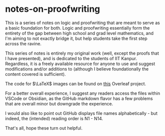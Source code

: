 # notes-on-proofwriting

This is a series of notes on logic and proofwriting that are meant to serve as a basic foundation for both. Logic and proofwriting essentially form the entirety of the gap between high school and grad level mathematics, and I'm aiming to not exactly bridge it, but help students take the first step across the ravine.

This series of notes is entirely my original work (well, except the proofs that I have presented), and is dedicated to the students of IIT Kanpur. Regardless, it is a freely available resource for anyone to use and suggest modifications and/or additions to (although I believe foundationally the content covered is sufficient).

The code for $\LaTeX$ images can be found on [this](https://www.overleaf.com/project/6637c5a6a660b9f74ff8aceb) Overleaf project.

For a better overall experience, I suggest any readers access the files within VSCode or Obsidian, as the GitHub markdown flavor has a few problems that are overall minor but downgrade the experience.

I would also like to point out GitHub displays file names alphabetically - but indeed, the (intended) reading order is N1 - N14.

That's all, hope these turn out helpful. 